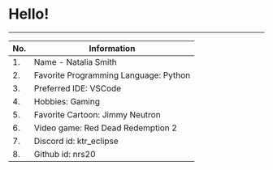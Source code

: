 
# Hello!
---
| No.  | Information                |
|------|---------------------------|
| 1.   | Name - Natalia Smith       |
| 2.   | Favorite Programming Language: Python |
| 3.   | Preferred IDE: VSCode      |
| 4.   | Hobbies: Gaming           |
| 5.   | Favorite Cartoon: Jimmy Neutron |
| 6.   | Video game: Red Dead Redemption 2 |
| 7.   | Discord id: ktr_eclipse   |
| 8.   | Github id: nrs20          |
